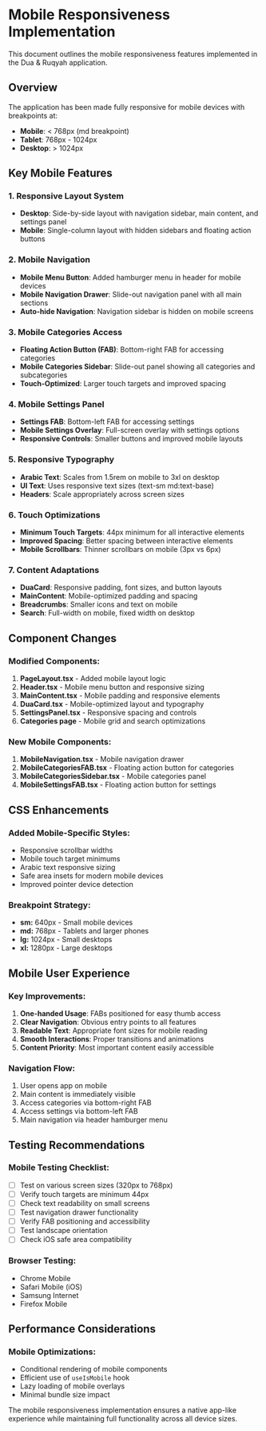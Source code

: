 # Mobile Responsiveness Implementation

This document outlines the mobile responsiveness features implemented in the Dua & Ruqyah application.

## Overview

The application has been made fully responsive for mobile devices with breakpoints at:

- **Mobile**: < 768px (md breakpoint)
- **Tablet**: 768px - 1024px
- **Desktop**: > 1024px

## Key Mobile Features

### 1. **Responsive Layout System**

- **Desktop**: Side-by-side layout with navigation sidebar, main content, and settings panel
- **Mobile**: Single-column layout with hidden sidebars and floating action buttons

### 2. **Mobile Navigation**

- **Mobile Menu Button**: Added hamburger menu in header for mobile devices
- **Mobile Navigation Drawer**: Slide-out navigation panel with all main sections
- **Auto-hide Navigation**: Navigation sidebar is hidden on mobile screens

### 3. **Mobile Categories Access**

- **Floating Action Button (FAB)**: Bottom-right FAB for accessing categories
- **Mobile Categories Sidebar**: Slide-out panel showing all categories and subcategories
- **Touch-Optimized**: Larger touch targets and improved spacing

### 4. **Mobile Settings Panel**

- **Settings FAB**: Bottom-left FAB for accessing settings
- **Mobile Settings Overlay**: Full-screen overlay with settings options
- **Responsive Controls**: Smaller buttons and improved mobile layouts

### 5. **Responsive Typography**

- **Arabic Text**: Scales from 1.5rem on mobile to 3xl on desktop
- **UI Text**: Uses responsive text sizes (text-sm md:text-base)
- **Headers**: Scale appropriately across screen sizes

### 6. **Touch Optimizations**

- **Minimum Touch Targets**: 44px minimum for all interactive elements
- **Improved Spacing**: Better spacing between interactive elements
- **Mobile Scrollbars**: Thinner scrollbars on mobile (3px vs 6px)

### 7. **Content Adaptations**

- **DuaCard**: Responsive padding, font sizes, and button layouts
- **MainContent**: Mobile-optimized padding and spacing
- **Breadcrumbs**: Smaller icons and text on mobile
- **Search**: Full-width on mobile, fixed width on desktop

## Component Changes

### Modified Components:

1. **PageLayout.tsx** - Added mobile layout logic
2. **Header.tsx** - Mobile menu button and responsive sizing
3. **MainContent.tsx** - Mobile padding and responsive elements
4. **DuaCard.tsx** - Mobile-optimized layout and typography
5. **SettingsPanel.tsx** - Responsive spacing and controls
6. **Categories page** - Mobile grid and search optimizations

### New Mobile Components:

1. **MobileNavigation.tsx** - Mobile navigation drawer
2. **MobileCategoriesFAB.tsx** - Floating action button for categories
3. **MobileCategoriesSidebar.tsx** - Mobile categories panel
4. **MobileSettingsFAB.tsx** - Floating action button for settings

## CSS Enhancements

### Added Mobile-Specific Styles:

- Responsive scrollbar widths
- Mobile touch target minimums
- Arabic text responsive sizing
- Safe area insets for modern mobile devices
- Improved pointer device detection

### Breakpoint Strategy:

- **sm:** 640px - Small mobile devices
- **md:** 768px - Tablets and larger phones
- **lg:** 1024px - Small desktops
- **xl:** 1280px - Large desktops

## Mobile User Experience

### Key Improvements:

1. **One-handed Usage**: FABs positioned for easy thumb access
2. **Clear Navigation**: Obvious entry points to all features
3. **Readable Text**: Appropriate font sizes for mobile reading
4. **Smooth Interactions**: Proper transitions and animations
5. **Content Priority**: Most important content easily accessible

### Navigation Flow:

1. User opens app on mobile
2. Main content is immediately visible
3. Access categories via bottom-right FAB
4. Access settings via bottom-left FAB
5. Main navigation via header hamburger menu

## Testing Recommendations

### Mobile Testing Checklist:

- [ ] Test on various screen sizes (320px to 768px)
- [ ] Verify touch targets are minimum 44px
- [ ] Check text readability on small screens
- [ ] Test navigation drawer functionality
- [ ] Verify FAB positioning and accessibility
- [ ] Test landscape orientation
- [ ] Check iOS safe area compatibility

### Browser Testing:

- Chrome Mobile
- Safari Mobile (iOS)
- Samsung Internet
- Firefox Mobile

## Performance Considerations

### Mobile Optimizations:

- Conditional rendering of mobile components
- Efficient use of `useIsMobile` hook
- Lazy loading of mobile overlays
- Minimal bundle size impact

The mobile responsiveness implementation ensures a native app-like experience while maintaining full functionality across all device sizes.
